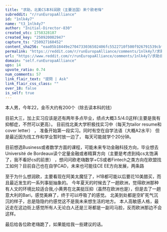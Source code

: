```yaml
---
title: "求助，北美CS本科润欧（主要法国）来个欧老嗨"
subreddit: "r/runEuropaAlliance"
id: "1nlk4y7"
name: "t3_1nlk4y7"
author: "Initial-Director-830"
created_utc: 1758328187
created_key: "250920002947"
capture_ts: "250927160452"
content_sha256: "eaa05b18449e2704733036502406fc5522710f500f926791539cbf3dab60de9a"
permalink: "https://reddit.com/r/runEuropaAlliance/comments/1nlk4y7/求助北美cs本科润欧主要法国来个欧老嗨/"
url: "https://www.reddit.com/r/runEuropaAlliance/comments/1nlk4y7/求助北美cs本科润欧主要法国来个欧老嗨/"
domain: "self.runEuropaAlliance"
ups: 14
upvote_ratio: 0.74
num_comments: 57
link_flair_text: "提問 | Ask"
link_flair_css_class: ""
over_18: false
is_self: true
---
```


本人男，今年22，金币大约有200个（除去读本科的钱）

目前大三，加上实习应该是还有两年多点毕业，绩点大概3.5/4.0这样(主要是我有抑郁症，不然可以更高）。
目前找北美大学积极找实习中（每天为tailor resume和cover letter） ，
准备开始第一段实习。同时有空在自学法语（大概A2水平）
但是最近因为找工作和学业暂时放一边了， 每天可能就学个20分钟。

目前想选Business或者数学方面的课程，可能未来专功金融科技方向，毕业想去Université
de
Bordeaux读个定量金融或者精算方向（主要是考虑到纯cs太饱满了，我不看好cs的前景）
，想问问欧老嗨数学+CS或者Fintech之类方向在欧盟找工如何？目前自己也在自学CAD，未来也可能往CE
EE方向发展，两条路

至于为什么想润欧，主要看现在阿美太魔怔了，H1B都可能以后要花10美腊买，而且最近发生的一系列事挺抽象的。
今年夏天的时候去了一趟欧洲，觉得欧洲那种有人文的环境比较适合我,小黄男在北美挺压抑（虽然在欧洲也是），但是去了一趟意大利的Bari，感觉美麻了，终于可以呼吸了的感觉。
北美到处都是空旷死气沉沉的样子，总是隐隐约约感觉这不是我未来想生活的地方。
本人高敏感人格，最近走在这边街上感觉所有人无论白人还是三哥都是一副司马脸，反而欧洲那边不会这样。

最后给各位欧老嗨跪了，如果能给我一些建议的话。
